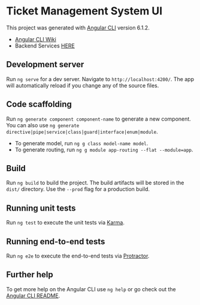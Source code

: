 # Ticket Management System UI

This project was generated with [Angular CLI](https://github.com/angular/angular-cli) version 6.1.2.
- [Angular CLI Wiki](https://github.com/angular/angular-cli/wiki)
- Backend Services [HERE](https://github.com/Mitch-Lu/issue-management)

## Development server

Run `ng serve` for a dev server. Navigate to `http://localhost:4200/`. The app will automatically reload if you change any of the source files.

## Code scaffolding

Run `ng generate component component-name` to generate a new component. You can also use `ng generate directive|pipe|service|class|guard|interface|enum|module`.
- To generate model, run `ng g class model-name model`.
- To generate routing, run `ng g module app-routing --flat --module=app`.

## Build

Run `ng build` to build the project. The build artifacts will be stored in the `dist/` directory. Use the `--prod` flag for a production build.

## Running unit tests

Run `ng test` to execute the unit tests via [Karma](https://karma-runner.github.io).

## Running end-to-end tests

Run `ng e2e` to execute the end-to-end tests via [Protractor](http://www.protractortest.org/).

## Further help

To get more help on the Angular CLI use `ng help` or go check out the [Angular CLI README](https://github.com/angular/angular-cli/blob/master/README.md).
